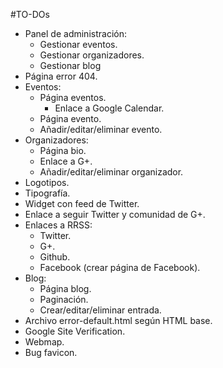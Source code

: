 #TO-DOs

- Panel de administración:
  - Gestionar eventos.
  - Gestionar organizadores.
  - Gestionar blog
- Página error 404.
- Eventos:
  - Página eventos.
    - Enlace a Google Calendar.
  - Página evento.
  - Añadir/editar/eliminar evento.
- Organizadores:
  - Página bio.
  - Enlace a G+.
  - Añadir/editar/eliminar organizador.
- Logotipos.
- Tipografía.
- Widget con feed de Twitter.
- Enlace a seguir Twitter y comunidad de G+.
- Enlaces a RRSS:
  - Twitter.
  - G+.
  - Github.
  - Facebook (crear página de Facebook).
- Blog:
  - Página blog.
  - Paginación.
  - Crear/editar/eliminar entrada.
- Archivo error-default.html según HTML base.
- Google Site Verification.
- Webmap.
- Bug favicon.  